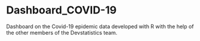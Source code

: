 # Dashboard_COVID-19
Dashboard on the Covid-19 epidemic data developed with R with the help of the other members of the Devstatistics team.
